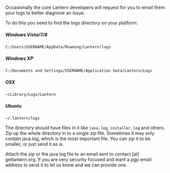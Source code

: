 Occasionally the core Lantern developers will request for you to email
them your logs to better diagnose an issue.

To do this you need to find the logs directory on your platform:

##### Windows Vista/7/8

`C:/Users/USERNAME/AppData/Roaming/Lantern/logs`

##### Windows XP

`C:/Documents and Settings/USERNAME/Application Data/Lantern/Logs`

##### OSX 

`~/Library/Logs/Lantern`

##### Ubuntu 

`~/.lantern/logs`

The directory should have files in it like `java.log`, `installer.log` and others. Zip up the whole directory in to a single zip file. Sometimes it may only contain java.log, which is the most important file. You can zip it to be smaller, or just send it as is.

Attach the zip or the java log file to an email sent to contact [at] getlantern.org. If you are very security focused and want a pgp email address to send it to let us know and we can provide one.
